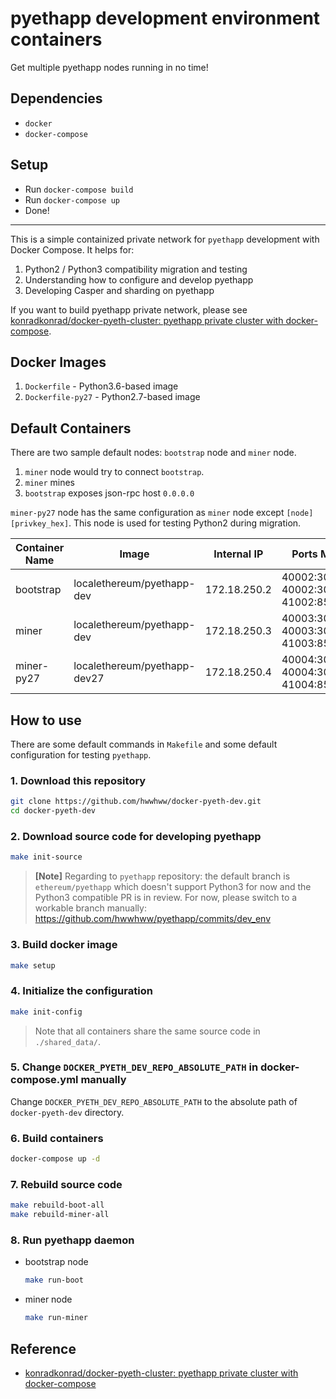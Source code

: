 # pyethapp development environment containers
Get multiple pyethapp nodes running in no time!

## Dependencies
- `docker`
- `docker-compose`

## Setup
- Run `docker-compose build`
- Run `docker-compose up`
- Done!

-----

This is a simple containized private network for `pyethapp` development with Docker Compose. It helps for:

1. Python2 / Python3 compatibility migration and testing
2. Understanding how to configure and develop pyethapp
3. Developing Casper and sharding on pyethapp

If you want to build pyethapp private network, please see [konradkonrad/docker-pyeth-cluster: pyethapp private cluster with docker-compose](https://github.com/konradkonrad/docker-pyeth-cluster).

## Docker Images
1. `Dockerfile` - Python3.6-based image
2. `Dockerfile-py27` - Python2.7-based image

## Default Containers

There are two sample default nodes: `bootstrap` node and `miner` node.

1. `miner` node would try to connect `bootstrap`.
2. `miner` mines
3. `bootstrap` exposes json-rpc host `0.0.0.0`


`miner-py27` node has the same configuration as `miner` node except `[node][privkey_hex]`. This node is used for testing Python2 during migration.


| Container Name | Image                        | Internal IP  | Ports Mapping                            |
|----------------|------------------------------|--------------|------------------------------------------|
| bootstrap      | localethereum/pyethapp-dev   | 172.18.250.2 | 40002:30303, 40002:30303/udp, 41002:8545 |
| miner          | localethereum/pyethapp-dev   | 172.18.250.3 | 40003:30303, 40003:30303/udp, 41003:8545 |
| miner-py27     | localethereum/pyethapp-dev27 | 172.18.250.4 | 40004:30303, 40004:30303/udp, 41004:8545 |


## How to use

There are some default commands in `Makefile` and some default configuration for testing `pyethapp`.


### 1. Download this repository
```sh
git clone https://github.com/hwwhww/docker-pyeth-dev.git
cd docker-pyeth-dev
```

### 2. Download source code for developing pyethapp
```sh
make init-source
```

> **[Note]**
> Regarding to `pyethapp` repository: the default branch is `ethereum/pyethapp` which doesn't support Python3 for now and the Python3 compatible PR is in review.
> For now, please switch to a workable branch manually: https://github.com/hwwhww/pyethapp/commits/dev_env

### 3. Build docker image
```sh
make setup
```

### 4. Initialize the configuration
```sh
make init-config
```
> Note that all containers share the same source code in `./shared_data/`.

### 5. Change `DOCKER_PYETH_DEV_REPO_ABSOLUTE_PATH` in docker-compose.yml manually
Change `DOCKER_PYETH_DEV_REPO_ABSOLUTE_PATH` to the absolute path of `docker-pyeth-dev` directory.

### 6. Build containers
```sh
docker-compose up -d
```

### 7. Rebuild source code
```sh
make rebuild-boot-all
make rebuild-miner-all
```

### 8. Run pyethapp daemon
* bootstrap node

    ```sh
    make run-boot
    ```
* miner node

    ```sh
    make run-miner
    ```

## Reference
* [konradkonrad/docker-pyeth-cluster: pyethapp private cluster with docker-compose](https://github.com/konradkonrad/docker-pyeth-cluster)
